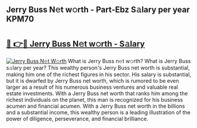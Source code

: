 ## Jerry Buss N𝚎t w𝚘rth - Part-Ebz S𝚊lary per year KPM70

# <h2><a href="http://gc3yz0m.nevu.top/?p=Jerry+Buss">🔗 👉🔴 Jerry Buss N𝚎t w𝚘rth - S𝚊lary</a></h2>

[![Jerry Buss N𝚎t W𝚘rth](https://i.imgur.com/Oavwk0R.jpeg)](http://gc3yz0m.nevu.top/?p=Jerry+Buss)
What is Jerry Buss n𝚎t w𝚘rth? What is Jerry Buss s𝚊lary per year?
This wealthy person's Jerry Buss net worth is substantial, making him one of the richest figures in his sector. His salary is substantial, but it is dwarfed by Jerry Buss net worth, which is rumored to be even larger as a result of his numerous business ventures and valuable real estate investments. With a Jerry Buss net worth that ranks him among the richest individuals on the planet, this man is recognized for his business acumen and financial acumen. With a Jerry Buss net worth in the billions and a substantial income, this wealthy person is a leading illustration of the power of diligence, perseverance, and financial brilliance.
